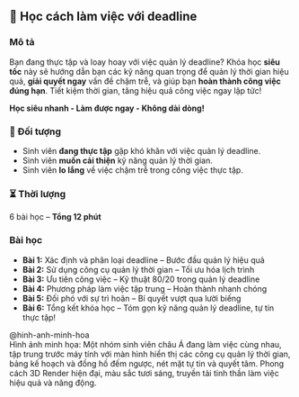 ## 📌 Học cách làm việc với deadline  

### Mô tả  
Bạn đang thực tập và loay hoay với việc quản lý deadline? Khóa học **siêu tốc** này sẽ hướng dẫn bạn các kỹ năng quan trọng để quản lý thời gian hiệu quả, **giải quyết ngay** vấn đề chậm trễ, và giúp bạn **hoàn thành công việc đúng hạn**. Tiết kiệm thời gian, tăng hiệu quả công việc ngay lập tức!  

**Học siêu nhanh - Làm được ngay - Không dài dòng!**  


### 🎯 Đối tượng  
- Sinh viên **đang thực tập** gặp khó khăn với việc quản lý deadline.  
- Sinh viên **muốn cải thiện** kỹ năng quản lý thời gian.  
- Sinh viên **lo lắng** về việc chậm trễ trong công việc thực tập.  


### ⏳ Thời lượng  
6 bài học – **Tổng 12 phút**  


### Bài học  
- **Bài 1:** Xác định và phân loại deadline – Bước đầu quản lý hiệu quả  
- **Bài 2:** Sử dụng công cụ quản lý thời gian – Tối ưu hóa lịch trình  
- **Bài 3:** Ưu tiên công việc – Kỹ thuật 80/20 trong quản lý deadline  
- **Bài 4:** Phương pháp làm việc tập trung – Hoàn thành nhanh chóng  
- **Bài 5:** Đối phó với sự trì hoãn – Bí quyết vượt qua lười biếng  
- **Bài 6:** Tổng kết khóa học – Tóm gọn kỹ năng quản lý deadline, tự tin thực tập!  

@hinh-anh-minh-hoa  
Hình ảnh minh họa: Một nhóm sinh viên châu Á đang làm việc cùng nhau, tập trung trước máy tính với màn hình hiển thị các công cụ quản lý thời gian, bảng kế hoạch và đồng hồ đếm ngược, nét mặt tự tin và quyết tâm. Phong cách 3D Render hiện đại, màu sắc tươi sáng, truyền tải tinh thần làm việc hiệu quả và năng động.